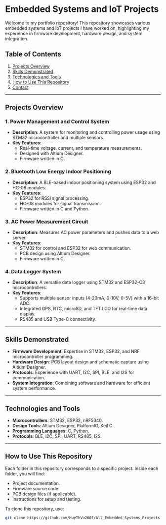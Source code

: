 # Embedded Systems and IoT Projects

Welcome to my portfolio repository! This repository showcases various embedded systems and IoT projects I have worked on, highlighting my experience in firmware development, hardware design, and system integration.

## Table of Contents
1. [Projects Overview](#projects-overview)
2. [Skills Demonstrated](#skills-demonstrated)
3. [Technologies and Tools](#technologies-and-tools)
4. [How to Use This Repository](#how-to-use-this-repository)
5. [Contact](#contact)

---

## Projects Overview

### 1. **Power Management and Control System**
- **Description**: A system for monitoring and controlling power usage using STM32 microcontroller and multiple sensors.
- **Key Features**:
  - Real-time voltage, current, and temperature measurements.
  - Designed with Altium Designer.
  - Firmware written in C.

### 2. **Bluetooth Low Energy Indoor Positioning**
- **Description**: A BLE-based indoor positioning system using ESP32 and HC-08 modules.
- **Key Features**:
  - ESP32 for RSSI signal processing.
  - HC-08 modules for signal transmission.
  - Firmware written in C and Python.

### 3. **AC Power Measurement Circuit**
- **Description**: Measures AC power parameters and pushes data to a web server.
- **Key Features**:
  - STM32 for control and ESP32 for web communication.
  - PCB design using Altium Designer.
  - Firmware written in C.

### 4. **Data Logger System**
- **Description**: A versatile data logger using STM32 and ESP32-C3 microcontrollers.
- **Key Features**:
  - Supports multiple sensor inputs (4-20mA, 0-10V, 0-5V) with a 16-bit ADC.
  - Integrated GPS, RTC, microSD, and TFT LCD for real-time data display.
  - RS485 and USB Type-C connectivity.

---

## Skills Demonstrated
- **Firmware Development**: Expertise in STM32, ESP32, and NRF microcontroller programming.
- **Hardware Design**: PCB layout design and schematic capture using Altium Designer.
- **Protocols**: Experience with UART, I2C, SPI, BLE, and I2S for communication.
- **System Integration**: Combining software and hardware for efficient system performance.

---

## Technologies and Tools
- **Microcontrollers**: STM32, ESP32, nRF5340.
- **Design Tools**: Altium Designer, PlatformIO, Keil C.
- **Programming Languages**: C, Python.
- **Protocols**: BLE, I2C, SPI, UART, RS485, I2S.

---

## How to Use This Repository
Each folder in this repository corresponds to a specific project. Inside each folder, you will find:
- Project documentation.
- Firmware source code.
- PCB design files (if applicable).
- Instructions for setup and testing.

To clone this repository, use:
```bash
git clone https://github.com/HuyThVu2607/All_Embedded_Systems_Projects.git

